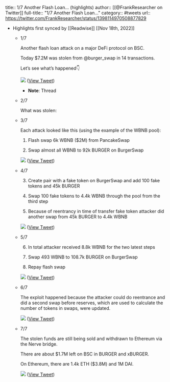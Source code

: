 title:: 1/7 Another Flash Loan... (highlights)
author:: [[@FrankResearcher on Twitter]]
full-title:: "1/7 Another Flash Loan..."
category:: #tweets
url:: https://twitter.com/FrankResearcher/status/1398114970508877829

- Highlights first synced by [[Readwise]] [[Nov 18th, 2022]]
	- 1/7
	  
	  Another flash loan attack on a major DeFi protocol on BSC. 
	  
	  Today $7.2M was stolen from @burger_swap in 14 transactions.
	  
	  Let’s see what’s happened👇 
	  
	  ![](https://pbs.twimg.com/media/E2cXPh0XEAEgiGk.jpg) ([View Tweet](https://twitter.com/FrankResearcher/status/1398114924337971201))
		- **Note**: Thread
	- 2/7
	  
	  What was stolen:
	- 3/7
	  
	  Each attack looked like this (using the example of the WBNB pool):
	  
	  1) Flash swap 6k WBNB ($2M) from PancakeSwap
	  
	  2) Swap almost all WBNB to 92k BURGER on BurgerSwap 
	  
	  ![](https://pbs.twimg.com/media/E2cXbYwWEAELfI4.jpg) ([View Tweet](https://twitter.com/FrankResearcher/status/1398114938472865792))
	- 4/7
	  
	  3) Create pair with a fake token on BurgerSwap and add 100 fake tokens and 45k BURGER
	  
	  4) Swap 100 fake tokens to 4.4k WBNB through the pool from the third step
	  
	  5) Because of reentrancy in time of transfer fake token attacker did another swap from 45k BURGER to 4.4k WBNB 
	  
	  ![](https://pbs.twimg.com/media/E2caIZgWYAASoI6.jpg) ([View Tweet](https://twitter.com/FrankResearcher/status/1398114953513648129))
	- 5/7
	  
	  6) In total attacker received 8.8k WBNB for the two latest steps
	  
	  7) Swap 493 WBNB to 108.7k BURGER on BurgerSwap
	  
	  8) Repay flash swap 
	  
	  ![](https://pbs.twimg.com/media/E2cZqk0XEAAt4qm.jpg) ([View Tweet](https://twitter.com/FrankResearcher/status/1398114958919995398))
	- 6/7 
	  
	  The exploit happened because the attacker could do reentrance and did a second swap before reserves, which are used to calculate the number of tokens in swaps, were updated. 
	  
	  ![](https://pbs.twimg.com/media/E2cZ-foX0AEW5WV.jpg) ([View Tweet](https://twitter.com/FrankResearcher/status/1398114964557152257))
	- 7/7
	  
	  The stolen funds are still being sold and withdrawn to Ethereum via the Nerve bridge.
	  
	  There are about $1.7M left on BSC in BURGER and xBURGER.
	  
	  On Ethereum, there are 1.4k ETH ($3.8M) and 1M DAI. 
	  
	  ![](https://pbs.twimg.com/media/E2caFEOX0AMuQ3V.jpg) ([View Tweet](https://twitter.com/FrankResearcher/status/1398114970508877829))